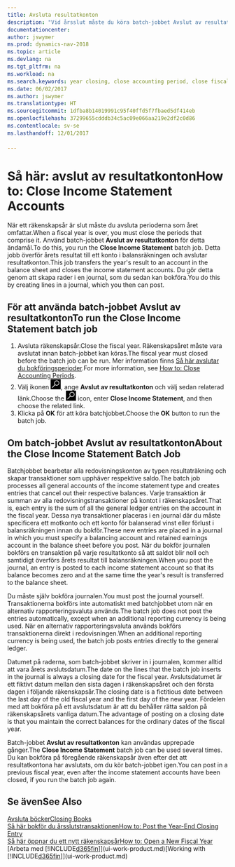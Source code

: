 ```yaml
---
title: Avsluta resultatkonton
description: "Vid årsslut måste du köra batch-jobbet Avslut av resultatkonton för att avsluta bokföringsperioder som utgör räkenskapsåret."
documentationcenter: 
author: jswymer
ms.prod: dynamics-nav-2018
ms.topic: article
ms.devlang: na
ms.tgt_pltfrm: na
ms.workload: na
ms.search.keywords: year closing, close accounting period, close fiscal year, bank account detailed trial balance
ms.date: 06/02/2017
ms.author: jswymer
ms.translationtype: HT
ms.sourcegitcommit: 1dfba8b14019991c95f40ffd5f7fbaed5df414eb
ms.openlocfilehash: 37299655cdddb34c5ac09e066aa219e2df2c0d86
ms.contentlocale: sv-se
ms.lasthandoff: 12/01/2017

---
```

# <a name="how-to-close-income-statement-accounts"></a><span data-ttu-id="78f65-103">Så här: avslut av resultatkonton</span><span class="sxs-lookup"><span data-stu-id="78f65-103">How to: Close Income Statement Accounts</span></span>
<span data-ttu-id="78f65-104">När ett räkenskapsår är slut måste du avsluta perioderna som året omfattar.</span><span class="sxs-lookup"><span data-stu-id="78f65-104">When a fiscal year is over, you must close the periods that comprise it.</span></span> <span data-ttu-id="78f65-105">Använd batch-jobbet **Avslut av resultatkonton** för detta ändamål.</span><span class="sxs-lookup"><span data-stu-id="78f65-105">To do this, you run the **Close Income Statement** batch job.</span></span> <span data-ttu-id="78f65-106">Detta jobb överför årets resultat till ett konto i balansräkningen och avslutar resultatkonton.</span><span class="sxs-lookup"><span data-stu-id="78f65-106">This job transfers the year's result to an account in the balance sheet and closes the income statement accounts.</span></span> <span data-ttu-id="78f65-107">Du gör detta genom att skapa rader i en journal, som du sedan kan bokföra.</span><span class="sxs-lookup"><span data-stu-id="78f65-107">You do this by creating lines in a journal, which you then can post.</span></span>

## <a name="to-run-the-close-income-statement-batch-job"></a><span data-ttu-id="78f65-108">För att använda batch-jobbet Avslut av resultatkonton</span><span class="sxs-lookup"><span data-stu-id="78f65-108">To run the Close Income Statement batch job</span></span>
1. <span data-ttu-id="78f65-109">Avsluta räkenskapsår.</span><span class="sxs-lookup"><span data-stu-id="78f65-109">Close the fiscal year.</span></span> <span data-ttu-id="78f65-110">Räkenskapsåret måste vara avslutat innan batch-jobbet kan köras.</span><span class="sxs-lookup"><span data-stu-id="78f65-110">The fiscal year must closed before the batch job can be run.</span></span> <span data-ttu-id="78f65-111">Mer information finns [Så här avslutar du bokföringsperioder](year-close-account-periods.md).</span><span class="sxs-lookup"><span data-stu-id="78f65-111">For more information, see [How to: Close Accounting Periods](year-close-account-periods.md).</span></span>
2. <span data-ttu-id="78f65-112">Välj ikonen ![Söka efter sida eller rapport](media/ui-search/search_small.png "ikonen Söka efter sida eller rapport"), ange **Avslut av resultatkonton** och välj sedan relaterad länk.</span><span class="sxs-lookup"><span data-stu-id="78f65-112">Choose the ![Search for Page or Report](media/ui-search/search_small.png "Search for Page or Report icon") icon, enter **Close Income Statement**, and then choose the related link.</span></span>
3. <span data-ttu-id="78f65-113">Klicka på **OK** för att köra batchjobbet.</span><span class="sxs-lookup"><span data-stu-id="78f65-113">Choose the **OK** button to run the batch job.</span></span>

## <a name="about-the-close-income-statement-batch-job"></a><span data-ttu-id="78f65-114">Om batch-jobbet Avslut av resultatkonton</span><span class="sxs-lookup"><span data-stu-id="78f65-114">About the Close Income Statement Batch Job</span></span>
<span data-ttu-id="78f65-115">Batchjobbet bearbetar alla redovisningskonton av typen resultaträkning och skapar transaktioner som upphäver respektive saldo.</span><span class="sxs-lookup"><span data-stu-id="78f65-115">The batch job processes all general accounts of the income statement type and creates entries that cancel out their respective balances.</span></span> <span data-ttu-id="78f65-116">Varje transaktion är summan av alla redovisningstransaktioner på kontot i räkenskapsåret.</span><span class="sxs-lookup"><span data-stu-id="78f65-116">That is, each entry is the sum of all the general ledger entries on the account in the fiscal year.</span></span> <span data-ttu-id="78f65-117">Dessa nya transaktioner placeras i en journal där du måste specificera ett motkonto och ett konto för balanserad vinst eller förlust i balansräkningen innan du bokför.</span><span class="sxs-lookup"><span data-stu-id="78f65-117">These new entries are placed in a journal in which you must specify a balancing account and retained earnings account in the balance sheet before you post.</span></span> <span data-ttu-id="78f65-118">När du bokför journalen bokförs en transaktion på varje resultatkonto så att saldot blir noll och samtidigt överförs årets resultat till balansräkningen.</span><span class="sxs-lookup"><span data-stu-id="78f65-118">When you post the journal, an entry is posted to each income statement account so that its balance becomes zero and at the same time the year's result is transferred to the balance sheet.</span></span>

<span data-ttu-id="78f65-119">Du måste själv bokföra journalen.</span><span class="sxs-lookup"><span data-stu-id="78f65-119">You must post the journal yourself.</span></span> <span data-ttu-id="78f65-120">Transaktionerna bokförs inte automatiskt med batchjobbet utom när en alternativ rapporteringsvaluta används.</span><span class="sxs-lookup"><span data-stu-id="78f65-120">The batch job does not post the entries automatically, except when an additional reporting currency is being used.</span></span> <span data-ttu-id="78f65-121">När en alternativ rapporteringsvaluta används bokförs transaktionerna direkt i redovisningen.</span><span class="sxs-lookup"><span data-stu-id="78f65-121">When an additional reporting currency is being used, the batch job posts entries directly to the general ledger.</span></span>

<span data-ttu-id="78f65-122">Datumet på raderna, som batch-jobbet skriver in i journalen, kommer alltid att vara årets avslutsdatum.</span><span class="sxs-lookup"><span data-stu-id="78f65-122">The date on the lines that the batch job inserts in the journal is always a closing date for the fiscal year.</span></span> <span data-ttu-id="78f65-123">Avslutsdatumet är ett fiktivt datum mellan den sista dagen i räkenskapsåret och den första dagen i följande räkenskapsår.</span><span class="sxs-lookup"><span data-stu-id="78f65-123">The closing date is a fictitious date between the last day of the old fiscal year and the first day of the new year.</span></span> <span data-ttu-id="78f65-124">Fördelen med att bokföra på ett avslutsdatum är att du behåller rätta saldon på räkenskapsårets vanliga datum.</span><span class="sxs-lookup"><span data-stu-id="78f65-124">The advantage of posting on a closing date is that you maintain the correct balances for the ordinary dates of the fiscal year.</span></span>

<span data-ttu-id="78f65-125">Batch-jobbet **Avslut av resultatkonton** kan användas upprepade gånger.</span><span class="sxs-lookup"><span data-stu-id="78f65-125">The **Close Income Statement** batch job can be used several times.</span></span> <span data-ttu-id="78f65-126">Du kan bokföra på föregående räkenskapsår även efter det att resultatkontona har avslutats, om du kör batch-jobbet igen.</span><span class="sxs-lookup"><span data-stu-id="78f65-126">You can post in a previous fiscal year, even after the income statement accounts have been closed, if you run the batch job again.</span></span>

## <a name="see-also"></a><span data-ttu-id="78f65-127">Se även</span><span class="sxs-lookup"><span data-stu-id="78f65-127">See Also</span></span>
[<span data-ttu-id="78f65-128">Avsluta böcker</span><span class="sxs-lookup"><span data-stu-id="78f65-128">Closing Books</span></span>](year-close-books.md)  
[<span data-ttu-id="78f65-129">Så här bokför du årsslutstransaktionen</span><span class="sxs-lookup"><span data-stu-id="78f65-129">How to: Post the Year-End Closing Entry</span></span>](year-how-post-year-end-close-entry.md)  
[<span data-ttu-id="78f65-130">Så här öppnar du ett nytt räkenskapsår</span><span class="sxs-lookup"><span data-stu-id="78f65-130">How to: Open a New Fiscal Year</span></span>](finance-how-open-new-fiscal-year.md)  
<span data-ttu-id="78f65-131">[Arbeta med [!INCLUDE[d365fin](includes/d365fin_md.md)]](ui-work-product.md)</span><span class="sxs-lookup"><span data-stu-id="78f65-131">[Working with [!INCLUDE[d365fin](includes/d365fin_md.md)]](ui-work-product.md)</span></span>

